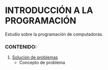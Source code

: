 # INTRODUCCIÓN A LA PROGRAMACIÓN

Estudio sobre la programación de computadoras.

### CONTENIDO:

1. [Solución de problemas](https://github.com/DeveloperLuisF3/introduccionALaProgramacion/tree/main/solucionDeProblemas "Ir a Solución de problemas")
    * Concepto de problema
